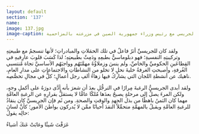 ```yaml
---
layout: default
section: '137'
name:
image: 137.jpg
image-caption: الجريسي مع رئيس وزراء جمهورية الصين في مزرعته بالمزاحمية
---
```

ولقد كان للجريسيِّ أثرٌ فاعلٌ في تلك الحمَلاتِ والمبادراتِ؛ لأنها تنسجمُ مع طبيعتِهِ وتركيبتِهِ النفسيةِ؛ فهو دبلوماسيٌّ بطبعِهِ ودَمِثٌ بطبيعتِهِ؛ لذا كَسَبَ قلوبَ عارِفيهِ في القِطاعَينِ الحكوميِّ والخاصِّ، ولم ينسَ وزملاؤُهُ مهمَّتَهُم  وواجبَهُم الأساسيَّ تجاهَ مُنتسبي الغُرفةِ، وأصبحتِ الغرفةُ خليةَ نحلٍ لا تخلو من النشاطاتِ والاجتماعاتِ على مدارِ العامِ، ناهيك عن أنشطةِ اللجان التي يشاركُ فيها زهاءُ ألفِ رجل أعمالٍ؛ كلٌّ في مجالِ تخصُّصِه.

ولقد أبدى الجريسيُّ الرغبةَ مِرارًا في الترجُّلِ بعدَ أن شعرَ بأنه أدَّى دورَهُ على أكملِ وجهٍ، ولكن المرءَ يصلُ إلى مرحلةٍ يصبحُ بعدَها مُلكًا عامًّا لا يستقلُّ بقرارِهِ عن الرغبةِ العامَّةِ مهما كان الثمنُ باهظًا من بذل الجهدِ والوقتِ والصحةِ. ومن ثَم فإن الجريسيَّ كان ينقادُ للرغبةِ العامَّةِ ويقبلُ بالمهمَّةِ متحمِّلاً النقدَ أحيانًا ممَّن لا يُدركون بواطنَ الأمورِ؛ كأنَّ لسانَ حالِه يقولُ:

عَرَفْتَ  شَيئًا  وغابَتْ  عَنكَ  أشياءُ

